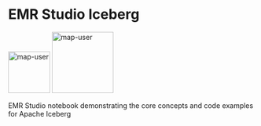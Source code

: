 # EMR Studio Iceberg

<img width="85" alt="map-user" src="https://img.shields.io/badge/views-284-green"> <img width="125" alt="map-user" src="https://img.shields.io/badge/unique visits-108-green">

EMR Studio notebook demonstrating the core concepts and code examples for Apache Iceberg
